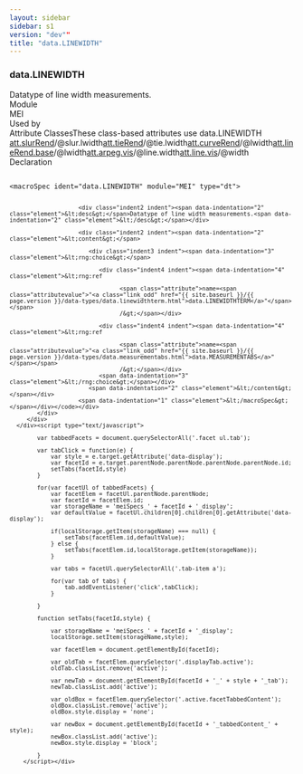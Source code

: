 ```yaml
---
layout: sidebar
sidebar: s1
version: "dev""
title: "data.LINEWIDTH"
---
```

<div class="specPage">
   <div class="datatypeSpec">
      <h3 id="data.LINEWIDTH">data.LINEWIDTH</h3>
      <div class="specs">
         <div class="desc">Datatype of line width measurements.</div>
         <div class="facet module">
            <div class="label">Module</div>
            <div class="statement text">MEI</div>
         </div>
         <div class="facet usedBy" id="usedBy">
            <div class="label">Used by</div>
            <div class="statement list">
               <div class="classBox dtBox" title="Attribute Classes">
                  <div class="classHeading"><label class="classLabel">Attribute Classes</label><span class="classDesc">These class-based attributes use data.LINEWIDTH</span></div>
                  <div class="classContent"><span class="ident attclass" data-ident="att.slurRend" data-module="MEI.cmn"><a class="classLink" title="Attributes that describe the rendition of slurs." href="{{ site.baseurl }}/{{ page.version }}/attribute-classes/att.slurrend.html">att.slurRend</a>/<span title="">@slur.lwidth</span></span><span class="ident attclass" data-ident="att.tieRend" data-module="MEI.cmn"><a class="classLink" title="Attributes that describe the rendition of ties." href="{{ site.baseurl }}/{{ page.version }}/attribute-classes/att.tierend.html">att.tieRend</a>/<span title="">@tie.lwidth</span></span><span class="ident attclass" data-ident="att.curveRend" data-module="MEI.shared"><a class="classLink" title="Attributes that record the visual rendition of curves." href="{{ site.baseurl }}/{{ page.version }}/attribute-classes/att.curverend.html">att.curveRend</a>/<span title="Width of a curved line.">@lwidth</span></span><span class="ident attclass" data-ident="att.lineRend.base" data-module="MEI.shared"><a class="classLink" title="Attributes that record the basic visual rendition of lines." href="{{ site.baseurl }}/{{ page.version }}/attribute-classes/att.linerend.base.html">att.lineRend.base</a>/<span title="Width of a line.">@lwidth</span></span><span class="ident attclass" data-ident="att.arpeg.vis" data-module="MEI.visual"><a class="classLink" title="Visual domain attributes." href="{{ site.baseurl }}/{{ page.version }}/attribute-classes/att.arpeg.vis.html">att.arpeg.vis</a>/<span title="Width of the line.">@line.width</span></span><span class="ident attclass" data-ident="att.line.vis" data-module="MEI.visual"><a class="classLink" title="Attributes for describing the visual appearance of a line." href="{{ site.baseurl }}/{{ page.version }}/attribute-classes/att.line.vis.html">att.line.vis</a>/<span title="Width of the line.">@width</span></span></div>
               </div>
            </div>
         </div>
         <div class="facet declaration">
            <div class="label">Declaration</div>
            <div class="statement declaration">
               <div class="code" xml:space="preserve" data-lang="ODD"><code>
                     <div class="indent1 indent"><span data-indentation="1" class="element">&lt;macroSpec <span class="attribute">ident=</span><span class="attributevalue">"data.LINEWIDTH"</span> <span class="attribute">module=</span><span class="attributevalue">"MEI"</span> <span class="attribute">type=</span><span class="attributevalue">"dt"</span>&gt;</span>
                        
                        <div class="indent2 indent"><span data-indentation="2" class="element">&lt;desc&gt;</span>Datatype of line width measurements.<span data-indentation="2" class="element">&lt;/desc&gt;</span></div>
                        
                        <div class="indent2 indent"><span data-indentation="2" class="element">&lt;content&gt;</span>
                           
                           <div class="indent3 indent"><span data-indentation="3" class="element">&lt;rng:choice&gt;</span>
                              
                              <div class="indent4 indent"><span data-indentation="4" class="element">&lt;rng:ref
                                    
                                    <span class="attribute">name=<span class="attributevalue">"<a class="link_odd" href="{{ site.baseurl }}/{{ page.version }}/data-types/data.linewidthterm.html">data.LINEWIDTHTERM</a>"</span></span>
                                    /&gt;</span></div>
                              
                              <div class="indent4 indent"><span data-indentation="4" class="element">&lt;rng:ref
                                    
                                    <span class="attribute">name=<span class="attributevalue">"<a class="link_odd" href="{{ site.baseurl }}/{{ page.version }}/data-types/data.measurementabs.html">data.MEASUREMENTABS</a>"</span></span>
                                    /&gt;</span></div>
                              <span data-indentation="3" class="element">&lt;/rng:choice&gt;</span></div>
                           <span data-indentation="2" class="element">&lt;/content&gt;</span></div>
                        <span data-indentation="1" class="element">&lt;/macroSpec&gt;</span></div></code></div>
            </div>
         </div>
      </div><script type="text/javascript">
            
            var tabbedFacets = document.querySelectorAll('.facet ul.tab');
            
            var tabClick = function(e) {
                var style = e.target.getAttribute('data-display');
                var facetId = e.target.parentNode.parentNode.parentNode.parentNode.id;
                setTabs(facetId,style)
            }
            
            for(var facetUl of tabbedFacets) {
                var facetElem = facetUl.parentNode.parentNode;
                var facetId = facetElem.id;
                var storageName = 'meiSpecs_' + facetId + '_display';
                var defaultValue = facetUl.children[0].children[0].getAttribute('data-display');
                
                if(localStorage.getItem(storageName) === null) {
                    setTabs(facetElem.id,defaultValue);
                } else {
                    setTabs(facetElem.id,localStorage.getItem(storageName));
                }
                
                var tabs = facetUl.querySelectorAll('.tab-item a');
                
                for(var tab of tabs) {
                    tab.addEventListener('click',tabClick);
                }
                
            }
            
            function setTabs(facetId,style) {
                
                var storageName = 'meiSpecs_' + facetId + '_display';
                localStorage.setItem(storageName,style);
                
                var facetElem = document.getElementById(facetId);
                
                var oldTab = facetElem.querySelector('.displayTab.active');
                oldTab.classList.remove('active');
                
                var newTab = document.getElementById(facetId + '_' + style + '_tab');
                newTab.classList.add('active');
                
                var oldBox = facetElem.querySelector('.active.facetTabbedContent');
                oldBox.classList.remove('active');
                oldBox.style.display = 'none';
                
                var newBox = document.getElementById(facetId + '_tabbedContent_' + style);
                newBox.classList.add('active');
                newBox.style.display = 'block';
                
            }
        </script></div>
</div>